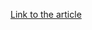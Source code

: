 [Link to the article](https://www.trendmicro.com/en_us/research/23/i/cybercriminals-exploit-the-moroccan-tragedy-in-new-scam-campaign.html)
